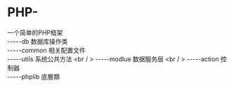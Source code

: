 # PHP-
一个简单的PHP框架<br />
-----db 数据库操作类 <br />
-----common 相关配置文件<br />
-----utils 系统公共方法 <br / >
-----modlue 数据服务层 <br / >
-----action 控制器     <br />
-----phplib 底層類     <BR />

